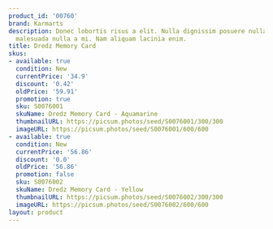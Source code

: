 ```yaml
---
product_id: '00760'
brand: Karmarts
description: Donec lobortis risus a elit. Nulla dignissim posuere nulla. Pellentesque
  malesuada nulla a mi. Nam aliquam lacinia enim.
title: Dredz Memory Card
skus:
- available: true
  condition: New
  currentPrice: '34.9'
  discount: '0.42'
  oldPrice: '59.91'
  promotion: true
  sku: S0076001
  skuName: Dredz Memory Card - Aquamarine
  thumbnailURL: https://picsum.photos/seed/S0076001/300/300
  imageURL: https://picsum.photos/seed/S0076001/600/600
- available: true
  condition: New
  currentPrice: '56.86'
  discount: '0.0'
  oldPrice: '56.86'
  promotion: false
  sku: S0076002
  skuName: Dredz Memory Card - Yellow
  thumbnailURL: https://picsum.photos/seed/S0076002/300/300
  imageURL: https://picsum.photos/seed/S0076002/600/600
layout: product
---
```

